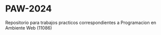 # PAW-2024
Repositorio para trabajos practicos correspondientes a Programacion en Ambiente Web (11086)
